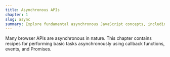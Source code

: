 ```yaml
---
title: Asynchronous APIs
chapter: 1
slug: async
summary: Explore fundamental asynchronous JavaScript concepts, including callback functions and Promises.
---
```


Many browser APIs are asynchronous in nature. This chapter contains recipes for performing basic tasks asynchronously using callback functions, events, and Promises.